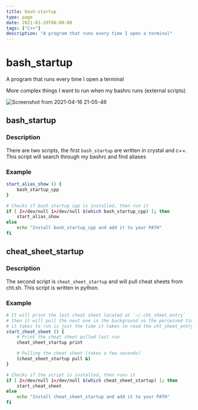 ```yaml
---
title: bash-startup
type: page
date: 2021-01-29T00:00:00
tags: ["C++"]
description: "A program that runs every time I open a terminal"
---
```


# bash_startup

A program that runs every time I open a terminal

More complex things I want to run when my bashrc runs (external scripts)

![Screenshot from 2021-04-16 21-05-46](https://user-images.githubusercontent.com/35516367/115101747-9644c000-9efb-11eb-92f2-c01e200249d2.png)

## bash_startup

### Description

There are two scripts, the first `bash_startup` are written in crystal and c++.
This script will search through my bashrc and find aliases

### Example

```sh
start_alias_show () {
    bash_startup_cpp
}

# Checks if bash_startup_cpp is installed, then run it
if [ 2>/dev/null 1>/dev/null $(which bash_startup_cpp) ]; then
    start_alias_show
else
    echo "Install bash_startup_cpp and add it to your PATH"
fi
```

## cheat_sheet_startup

### Description

The second script is `cheat_sheet_startup` and will pull cheat sheets from cht.sh.
This script is written in python.

### Example

```sh
# It will print the last cheat sheet located at `~/.cht_sheet_entry`
# then it will pull the next one in the background so the perceived time
# it takes to run is just the time it takes to read the cht_sheet_entry
start_cheat_sheet () {
	# Print the cheat sheet pulled last run
    cheat_sheet_startup print

	# Pulling the cheat sheet (takes a few seconds)
    (cheat_sheet_startup pull &)
}

# Checks if the script is installed, then runs it
if [ 2>/dev/null 1>/dev/null $(which cheat_sheet_startup) ]; then
    start_cheat_sheet
else
    echo "Install cheat_sheet_startup and add it to your PATH"
fi
```
